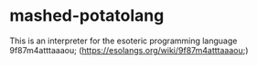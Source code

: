 # mashed-potatolang
This is an interpreter for the esoteric programming language 9f87m4atttaaaou; (https://esolangs.org/wiki/9f87m4atttaaaou;)
